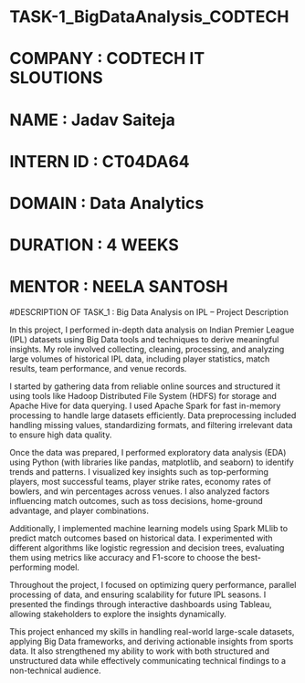 # TASK-1_BigDataAnalysis_CODTECH

# COMPANY : CODTECH IT SLOUTIONS

# NAME : Jadav Saiteja

# INTERN ID : CT04DA64

# DOMAIN : Data Analytics

# DURATION : 4 WEEKS

# MENTOR : NEELA SANTOSH

#DESCRIPTION OF TASK_1 : Big Data Analysis on IPL – Project Description

In this project, I performed in-depth data analysis on Indian Premier League (IPL) datasets using Big Data tools and techniques to derive meaningful insights. My role involved collecting, cleaning, processing, and analyzing large volumes of historical IPL data, including player statistics, match results, team performance, and venue records.

I started by gathering data from reliable online sources and structured it using tools like Hadoop Distributed File System (HDFS) for storage and Apache Hive for data querying. I used Apache Spark for fast in-memory processing to handle large datasets efficiently. Data preprocessing included handling missing values, standardizing formats, and filtering irrelevant data to ensure high data quality.

Once the data was prepared, I performed exploratory data analysis (EDA) using Python (with libraries like pandas, matplotlib, and seaborn) to identify trends and patterns. I visualized key insights such as top-performing players, most successful teams, player strike rates, economy rates of bowlers, and win percentages across venues. I also analyzed factors influencing match outcomes, such as toss decisions, home-ground advantage, and player combinations.

Additionally, I implemented machine learning models using Spark MLlib to predict match outcomes based on historical data. I experimented with different algorithms like logistic regression and decision trees, evaluating them using metrics like accuracy and F1-score to choose the best-performing model.

Throughout the project, I focused on optimizing query performance, parallel processing of data, and ensuring scalability for future IPL seasons. I presented the findings through interactive dashboards using Tableau, allowing stakeholders to explore the insights dynamically.

This project enhanced my skills in handling real-world large-scale datasets, applying Big Data frameworks, and deriving actionable insights from sports data. It also strengthened my ability to work with both structured and unstructured data while effectively communicating technical findings to a non-technical audience.
